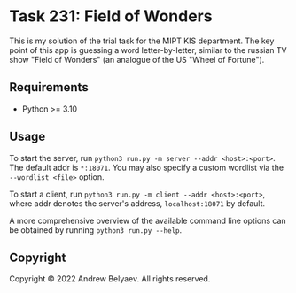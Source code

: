 # Task 231: Field of Wonders
This is my solution of the trial task for the MIPT KIS department.
The key point of this app is guessing a word letter-by-letter,
similar to the russian TV show "Field of Wonders"
(an analogue of the US "Wheel of Fortune").

## Requirements
 - Python >= 3.10

[//]: # (## Setup)
[//]: # ( - Makes sure you have Python >= 3.10 as your python )
[//]: # (executable &#40;from here on referred to as `python3`&#41;.)
[//]: # ( - Run `python3 -m pip install -r requirements.txt`)
[//]: # (to install the required site-packages.)

## Usage
To start the server, run `python3 run.py -m server --addr <host>:<port>`.
The default addr is `*:18071`.
You may also specify a custom wordlist via the `--wordlist <file>` option.

To start a client, run `python3 run.py -m client --addr <host>:<port>`,
where addr denotes the server's address, `localhost:18071` by default.

A more comprehensive overview of the available command line options
can be obtained by running `python3 run.py --help`.

## Copyright
Copyright © 2022 Andrew Belyaev. All rights reserved.
